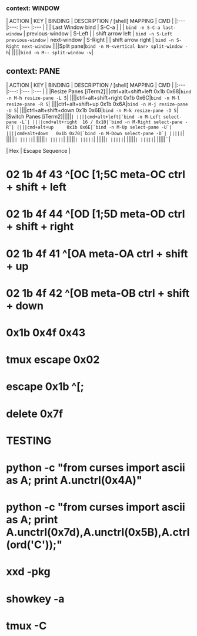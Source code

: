 

### context: WINDOW
| ACTION              | KEY     | BINDING | DESCRIPTION / [shell] MAPPING | CMD |
|:---                 |:---:    |:---      |:---          | |
| Last Window bind    | S-C-a   | | | `bind -n S-C-a last-window`
| previous-window     | S-Left   | | shift arrow left | `bind -n S-Left  previous-window`
| next-window         | S-Right   | | shift arrow right | `bind -n S-Right next-window`
||||Split pane|`bind -n M-<vertical bar> split-window -h`|
|||||`bind -n M-- split-window -v`|

## context: PANE
| ACTION              | KEY     | BINDING | DESCRIPTION / [shell] MAPPING | CMD |
|:---                 |:---:    |:---      |:---          | |
|Resize Panes [iTerm2]|||ctrl+alt+shift+left   0x1b 0x68|`bind -n M-h resize-pane -L 5`|
||||ctrl+alt+shift+right  0x1b 0x6C|`bind -n M-l resize-pane -R 5`|
||||ctrl+alt+shift+up     0x1b 0x6A|`bind -n M-j resize-pane -U 5`|
||||ctrl+alt+shift+down   0x1b 0x6B|`bind -n M-k resize-pane -D 5`|
|Switch Panes [iTerm2]|||||``|
||||cmd+alt+left|`bind -n M-Left select-pane -L`|
||||cmd+alt+right  16 / 0x10|`bind -n M-Right select-pane -R`|
||||cmd+alt+up     0x1b 0x6E|`bind -n M-Up select-pane -U`|
||||cmd+alt+down   0x1b 0x70|`bind -n M-Down select-pane -D`|
|||||``|
|||||``|
|||||``|
|||||``|
|||||``|
|||||``|
|||||``|
|||||``|
|||||``|
|||||``|
|||||``|
|||||``|


| Hex | Escape Sequence | 
# 02 1b 4f 43 ^[OC [1;5C meta-OC  ctrl + shift + left
# 02 1b 4f 44 ^[OD [1;5D meta-OD  ctrl + shift + right
# 02 1b 4f 41 ^[OA meta-OA  ctrl + shift + up
# 02 1b 4f 42 ^[OB meta-OB  ctrl + shift + down
# 0x1b 0x4f 0x43

# tmux escape 0x02
# escape 0x1b ^[;
# delete 0x7f

# TESTING
# python -c "from curses import ascii as A; print A.unctrl(0x4A)"
# python -c "from curses import ascii as A; print A.unctrl(0x7d),A.unctrl(0x5B),A.ctrl(ord('C'));"
# xxd -pkg
# showkey -a
# tmux -C